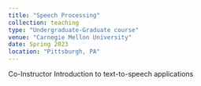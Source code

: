 ```yaml
---
title: "Speech Processing"
collection: teaching
type: "Undergraduate-Graduate course"
venue: "Carnegie Mellon University"
date: Spring 2023
location: "Pittsburgh, PA"
---
```

Co-Instructor
Introduction to text-to-speech applications
